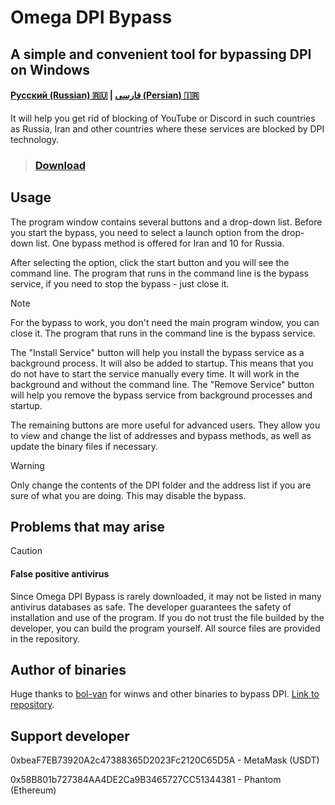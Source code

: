 # Omega DPI Bypass
## A simple and convenient tool for bypassing DPI on Windows
#### [Русский (Russian) 🇷🇺](https://github.com/0netervezer0/Omega-DPI-Bypass/blob/main/docs/README_ru.md)  |  [فارسی (Persian) 🇮🇷](https://github.com/0netervezer0/Omega-DPI-Bypass/blob/main/docs/README_fa.md)
It will help you get rid of blocking of YouTube or Discord in such countries as Russia, Iran and other countries where these services are blocked by DPI technology.
> ### [Download](https://github.com/0netervezer0/Omega-DPI-Bypass/releases/tag/2.2.2)

## Usage
The program window contains several buttons and a drop-down list. Before you start the bypass, you need to select a launch option from the drop-down list. One bypass method is offered for Iran and 10 for Russia.

After selecting the option, click the start button and you will see the command line. The program that runs in the command line is the bypass service, if you need to stop the bypass - just close it.
> [!NOTE]
> For the bypass to work, you don't need the main program window, you can close it. The program that runs in the command line is the bypass service.

The "Install Service" button will help you install the bypass service as a background process. It will also be added to startup. This means that you do not have to start the service manually every time. It will work in the background and without the command line. The "Remove Service" button will help you remove the bypass service from background processes and startup.

The remaining buttons are more useful for advanced users. They allow you to view and change the list of addresses and bypass methods, as well as update the binary files if necessary.
> [!WARNING]
> Only change the contents of the DPI folder and the address list if you are sure of what you are doing. This may disable the bypass.

## Problems that may arise
> [!CAUTION]
> #### False positive antivirus
> Since Omega DPI Bypass is rarely downloaded, it may not be listed in many antivirus databases as safe.
> The developer guarantees the safety of installation and use of the program. If you do not trust the file builded by the developer, you can build the program yourself. All source files are provided in the repository.

## Author of binaries
Huge thanks to [bol-van](https://github.com/bol-van) for winws and other binaries to bypass DPI.
[Link to repository](https://github.com/bol-van/zapret).
## Support developer
0xbeaF7EB73920A2c47388365D2023Fc2120C65D5A - MetaMask (USDT)

0x58B801b727384AA4DE2Ca9B3465727CC51344381 - Phantom (Ethereum)
